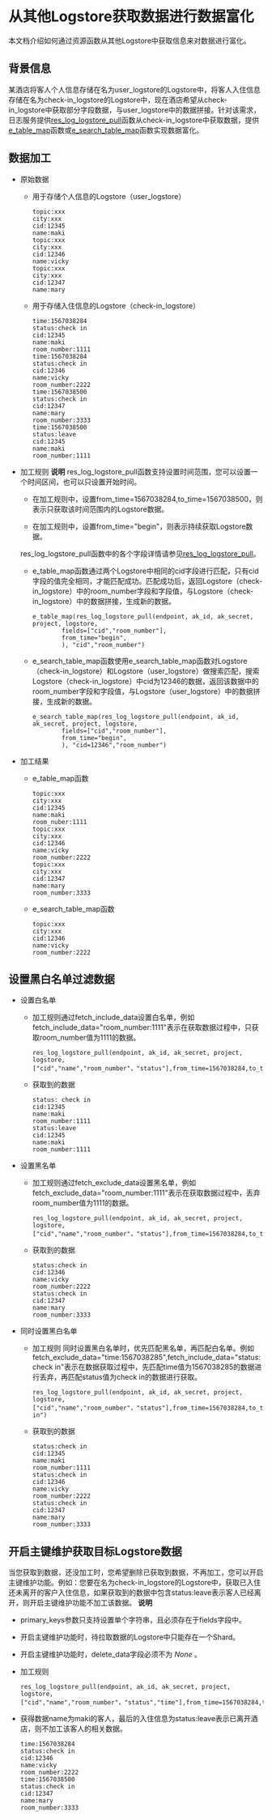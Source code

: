 # 从其他Logstore获取数据进行数据富化 


本文档介绍如何通过资源函数从其他Logstore中获取信息来对数据进行富化。

## 背景信息

某酒店将客人个人信息存储在名为user_logstore的Logstore中，将客人入住信息存储在名为check-in_logstore的Logstore中，现在酒店希望从check-in_logstore中获取部分字段数据，与user_logstore中的数据拼接。针对该需求，日志服务提供[res_log_logstore_pull](https://help.aliyun.com/document_detail/129401.htm?spm=a2c4g.11186623.2.6.4ba253beQxaPuJ#section-b3c-kth-p0t)函数从check-in_logstore中获取数据，提供[e_table_map](https://help.aliyun.com/document_detail/125489.htm?spm=a2c4g.11186623.2.7.4ba253beQxaPuJ#section-s80-usp-myx)函数或[e_search_table_map](https://help.aliyun.com/document_detail/125489.htm?spm=a2c4g.11186623.2.8.4ba253beQxaPuJ#section-mp3-goc-rxa)函数实现数据富化。

## 数据加工 

* 原始数据

  * 用于存储个人信息的Logstore（user_logstore）

        topic:xxx
        city:xxx
        cid:12345
        name:maki
        topic:xxx
        city:xxx
        cid:12346
        name:vicky
        topic:xxx
        city:xxx
        cid:12347
        name:mary

    

  * 用于存储入住信息的Logstore（check-in_logstore）

        time:1567038284
        status:check in
        cid:12345
        name:maki
        room_number:1111
        time:1567038284
        status:check in
        cid:12346
        name:vicky
        room_number:2222
        time:1567038500
        status:check in
        cid:12347
        name:mary
        room_number:3333
        time:1567038500
        status:leave
        cid:12345
        name:maki
        room_number:1111

    

  

* 加工规则
  **说明** res_log_logstore_pull函数支持设置时间范围，您可以设置一个时间区间，也可以只设置开始时间。

  * 在加工规则中，设置from_time=1567038284,to_time=1567038500，则表示只获取该时间范围内的Logstore数据。

  * 在加工规则中，设置from_time="begin"，则表示持续获取Logstore数据。

  


  res_log_logstore_pull函数中的各个字段详情请参见[res_log_logstore_pull](https://help.aliyun.com/document_detail/129401.htm?spm=a2c4g.11186623.2.6.4ba253beQxaPuJ#section-b3c-kth-p0t)。

  * e_table_map函数通过两个Logstore中相同的cid字段进行匹配，只有cid字段的值完全相同，才能匹配成功。匹配成功后，返回Logstore（check-in_logstore）中的room_number字段和字段值，与Logstore（check-in_logstore）中的数据拼接，生成新的数据。 

        e_table_map(res_log_logstore_pull(endpoint, ak_id, ak_secret, project, logstore, 
                fields=["cid","room_number"],
                from_time="begin",
                ), "cid","room_number")

    

  * e_search_table_map函数使用e_search_table_map函数对Logstore（check-in_logstore）和Logstore（user_logstore）做搜索匹配，搜索Logstore（check-in_logstore）中cid为12346的数据，返回该数据中的room_number字段和字段值，与Logstore（user_logstore）中的数据拼接，生成新的数据。

        e_search_table_map(res_log_logstore_pull(endpoint, ak_id, ak_secret, project, logstore, 
                fields=["cid","room_number"],
                from_time="begin",
                ), "cid=12346","room_number")

    

  

* 加工结果

  * e_table_map函数

        topic:xxx
        city:xxx
        cid:12345
        name:maki
        room_nuber:1111
        topic:xxx
        city:xxx
        cid:12346
        name:vicky
        room_number:2222
        topic:xxx
        city:xxx
        cid:12347
        name:mary
        room_number:3333

    

  * e_search_table_map函数

        topic:xxx
        city:xxx
        cid:12346
        name:vicky
        room_number:2222

    

  




## 设置黑白名单过滤数据 

* 设置白名单

  * 加工规则通过fetch_include_data设置白名单，例如fetch_include_data="room_number:1111"表示在获取数据过程中，只获取room_number值为1111的数据。

        res_log_logstore_pull(endpoint, ak_id, ak_secret, project, logstore, ["cid","name","room_number"，"status"],from_time=1567038284,to_time=1567038500,fetch_include_data="room_number:1111")

    

  * 获取到的数据

        status: check in
        cid:12345
        name:maki
        room_number:1111
        status:leave
        cid:12345
        name:maki
        room_number:1111

    

  

* 设置黑名单

  * 加工规则通过fetch_exclude_data设置黑名单，例如fetch_exclude_data="room_number:1111"表示在获取数据过程中，丢弃room_number值为1111的数据。

        res_log_logstore_pull(endpoint, ak_id, ak_secret, project, logstore, ["cid","name","room_number"，"status"],from_time=1567038284,to_time=1567038500,fetch_exclude_data="room_number:1111")
        

    

  * 获取到的数据

        status:check in
        cid:12346
        name:vicky
        room_number:2222
        status:check in
        cid:12347
        name:mary
        room_number:3333
        

    

  

* 同时设置黑白名单

  * 加工规则 同时设置黑白名单时，优先匹配黑名单，再匹配白名单。例如fetch_exclude_data="time:1567038285",fetch_include_data="status:check in"表示在数据获取过程中，先匹配time值为1567038285的数据进行丢弃，再匹配status值为check in的数据进行获取。

        res_log_logstore_pull(endpoint, ak_id, ak_secret, project, logstore, ["cid","name","room_number"，"status"],from_time=1567038284,to_time=1567038500,fetch_exclude_data="time:1567038285",fetch_include_data="status:check in")
        

    

  * 获取到的数据

        status:check in
        cid:12345
        name:maki
        room_number:1111
        status:check in
        cid:12346
        name:vicky
        room_number:2222
        status:check in
        cid:12347
        name:mary
        room_number:3333
        

    

  




## 开启主键维护获取目标Logstore数据 

当您获取到数据，还没加工时，您希望删除已获取到数据，不再加工，您可以开启主键维护功能。例如：您要在名为check-in_logstore的Logstore中，获取已入住还未离开的客户入住信息，如果获取到的数据中包含status:leave表示客人已经离开，则开启主键维护功能不加工该数据。
**说明**

* primary_keys参数只支持设置单个字符串，且必须存在于fields字段中。

* 开启主键维护功能时，待拉取数据的Logstore中只能存在一个Shard。

* 开启主键维护功能时，delete_data字段必须不为 *None* 。




* 加工规则

      res_log_logstore_pull(endpoint, ak_id, ak_secret, project, logstore, ["cid","name","room_number"，"status","time"],from_time=1567038284,to_time=None,primary_keys="cid",delete_data="status:leave")
      

  

* 获得数据name为maki的客人，最后的入住信息为status:leave表示已离开酒店，则不加工该客人的相关数据。

      time:1567038284
      status:check in
      cid:12346
      name:vicky
      room_number:2222
      time:1567038500
      status:check in
      cid:12347
      name:mary
      room_number:3333
      

  



